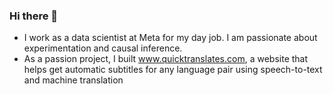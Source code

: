 ### Hi there 👋

- I work as a data scientist at Meta for my day job. I am passionate about experimentation and causal inference. 
- As a passion project, I built www.quicktranslates.com, a website that helps get automatic subtitles for any language pair using speech-to-text and machine translation
